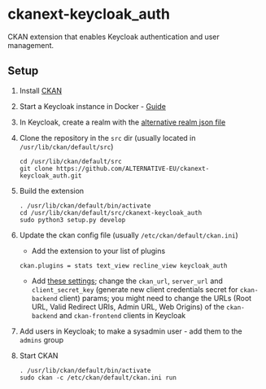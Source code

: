 # ckanext-keycloak_auth

CKAN extension that enables Keycloak authentication and user management.

## Setup

1. Install <a href="https://docs.ckan.org/en/2.9/extensions/tutorial.html#installing-ckan" target="_blank">CKAN</a>

2. Start a Keycloak instance in Docker - <a href="https://www.keycloak.org/getting-started/getting-started-docker" target="_blank">Guide</a>

3. In Keycloak, create a realm with the <a href="https://github.com/ALTERNATIVE-EU/platform-deployment/blob/master/deployment/charts/keycloak/realms/alternative-realm.json" target="_blank">alternative realm json file</a>

4. Clone the repository in the `src` dir (usually located in `/usr/lib/ckan/default/src`)
    ```
    cd /usr/lib/ckan/default/src
    git clone https://github.com/ALTERNATIVE-EU/ckanext-keycloak_auth.git
    ```

5. Build the extension
    ```
    . /usr/lib/ckan/default/bin/activate
    cd /usr/lib/ckan/default/src/ckanext-keycloak_auth
    sudo python3 setup.py develop
    ```

6. Update the ckan config file (usually `/etc/ckan/default/ckan.ini`)
    - Add the extension to your list of plugins
    ```
    ckan.plugins = stats text_view recline_view keycloak_auth
    ```
    - Add <a href="https://github.com/ALTERNATIVE-EU/platform-deployment/blob/main/ckan-alternative-theme/keycloak_auth-config" target="_blank">these settings</a>; change the `ckan_url`, `server_url` and `client_secret_key` (generate new client credentials secret for `ckan-backend` client) params; you might need to change the URLs (Root URL, Valid Redirect URIs, Admin URL, Web Origins) of the `ckan-backend` and `ckan-frontend` clients in Keycloak

7. Add users in Keycloak; to make a sysadmin user - add them to the `admins` group

8. Start CKAN
   ```
   . /usr/lib/ckan/default/bin/activate
   sudo ckan -c /etc/ckan/default/ckan.ini run
   ```
